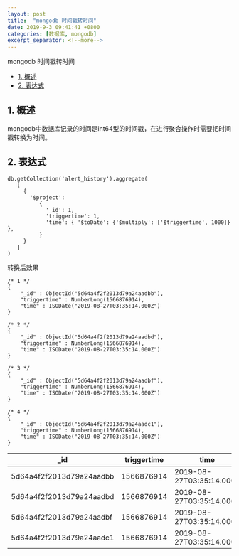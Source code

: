 ```yaml
---
layout: post
title:  "mongodb 时间戳转时间"
date: 2019-9-3 09:41:41 +0800
categories: [数据库, mongodb]
excerpt_separator: <!--more-->
---
```


mongodb 时间戳转时间
<!--more-->

<!-- @import "[TOC]" {cmd="toc" depthFrom=1 depthTo=6 orderedList=false} -->

<!-- code_chunk_output -->

- [1. 概述](#1-概述)
- [2. 表达式](#2-表达式)

<!-- /code_chunk_output -->


## 1. 概述

mongodb中数据库记录的时间是int64型的时间戳，在进行聚合操作时需要把时间戳转换为时间。

## 2. 表达式

```
db.getCollection('alert_history').aggregate(
   [
     {
       '$project':
          {
            '_id': 1,
            'triggertime': 1,
            'time': { '$toDate': {'$multiply': ['$triggertime', 1000]} },
          }
     }
   ]
)
```

转换后效果

```
/* 1 */
{
    "_id" : ObjectId("5d64a4f2f2013d79a24aadbb"),
    "triggertime" : NumberLong(1566876914),
    "time" : ISODate("2019-08-27T03:35:14.000Z")
}

/* 2 */
{
    "_id" : ObjectId("5d64a4f2f2013d79a24aadbd"),
    "triggertime" : NumberLong(1566876914),
    "time" : ISODate("2019-08-27T03:35:14.000Z")
}

/* 3 */
{
    "_id" : ObjectId("5d64a4f2f2013d79a24aadbf"),
    "triggertime" : NumberLong(1566876914),
    "time" : ISODate("2019-08-27T03:35:14.000Z")
}

/* 4 */
{
    "_id" : ObjectId("5d64a4f2f2013d79a24aadc1"),
    "triggertime" : NumberLong(1566876914),
    "time" : ISODate("2019-08-27T03:35:14.000Z")
}
```

|_id|triggertime|time|
|---|---|---|
|5d64a4f2f2013d79a24aadbb|1566876914|2019-08-27T03:35:14.000Z|
|5d64a4f2f2013d79a24aadbd|1566876914|2019-08-27T03:35:14.000Z|
|5d64a4f2f2013d79a24aadbf|1566876914|2019-08-27T03:35:14.000Z|
|5d64a4f2f2013d79a24aadc1|1566876914|2019-08-27T03:35:14.000Z|